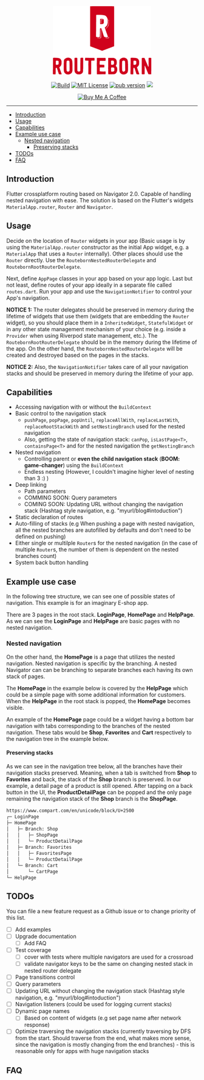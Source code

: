 <p align="center">  
  <img src="https://raw.githubusercontent.com/KristianBalaj/routeborn/main/resources/logo.png" height="180" alt="Routeborn logo"></img>
</p>

<p align="center">
  <a href="https://github.com/KristianBalaj/routeborn/actions/workflows/build.yml"><img src="https://github.com/KristianBalaj/routeborn/actions/workflows/build.yml/badge.svg" alt="Build"></a>
  <a href="https://img.shields.io/badge/License-MIT-green"><img src="https://img.shields.io/badge/License-MIT-green" alt="MIT License"></a>
  <a href="https://pub.dev/packages/routeborn"><img src="https://img.shields.io/pub/v/routeborn?color=blue" alt="pub version"></a>
  <a href="https://codecov.io/gh/KristianBalaj/routeborn"><img src="https://codecov.io/gh/KristianBalaj/routeborn/branch/main/graph/badge.svg?token=JG4ZV64V0I"/></a>
</p>


<p align="center">  
<a href="https://www.buymeacoffee.com/kristianbalaj" target="_blank"><img src="https://cdn.buymeacoffee.com/buttons/v2/default-yellow.png" alt="Buy Me A Coffee" height="30px" width= "108px"></a>  
</p>  

---

- [Introduction](#introduction)
- [Usage](#usage)
- [Capabilities](#capabilities)
- [Example use case](#example-use-case)
  - [Nested navigation](#nested-navigation)
    - [Preserving stacks](#preserving-stacks)
- [TODOs](#todos)
- [FAQ](#faq)

## Introduction
Flutter crossplatform routing based on Navigator 2.0. Capable of handling nested navigation with ease. 
The solution is based on the Flutter's widgets `MaterialApp.router`, `Router` and `Navigator`.

## Usage

Decide on the location of `Router` widgets in your app (Basic usage is by using the `MaterialApp.router` constructor as the initial App widget, e.g. a `MaterialApp` that uses a `Router` internally). 
Other places should use the `Router` directly.
Use the `RoutebornNestedRouterDelegate` and `RoutebornRootRouterDelegate`. 

Next, define `AppPage` classes in your app based on your app logic. 
Last but not least, define routes of your app ideally in a separate file called `routes.dart`. Run your app and use the `NavigationNotifier` to control your App's navigation.

**NOTICE 1:** The router delegates should be preserved in memory during the lifetime of widgets that use them (widgets that are embedding the `Router` widget), so you should place them in a `InheritedWidget`, `StatefulWidget` or in any other state management mechanism of your choice (e.g. inside a `Provider` when using Riverpod state management, etc.).
The `RoutebornRootRouterDelegate` should be in the memory during the lifetime of the app. On the other hand, the `RoutebornNestedRouterDelegate` will be created and destroyed based on the pages in the stacks.

**NOTICE 2:** Also, the `NavigationNotifier` takes care of all your navigation stacks and should be preserved in memory during the lifetime of your app.



## Capabilities

- Accessing navigation with or without the `BuildContext`
- Basic control to the navigation stack
  - `pushPage`, `popPage`, `popUntil`, `replaceAllWith`, `replaceLastWith`, `replaceRootStackWith` and `setNestingBranch` used for the nested navigation
  - Also, getting the state of navigation stack: `canPop`, `isLastPage<T>`, `containsPage<T>` and for the nested navigation the `getNestingBranch`
- Nested navigation
  - Controlling parent or __even the child navigation stack__ (__BOOM: game-changer__) using the `BuildContext`
  - Endless nesting (However, I couldn't imagine higher level of nesting than 3 :) )
- Deep linking
  - Path parameters
  - COMMING SOON: Query parameters
  - COMING SOON: Updating URL without changing the navigation stack (Hashtag style navigation, e.g. "myurl/blog#intoduction")
- Static declaration of routes
- Auto-filling of stacks (e.g When pushing a page with nested navigation, all the nested branches are autofilled by defaults and don't need to be defined on pushing)
- Either single or multilple `Router`s for the nested navigation (in the case of multiple `Router`s, the number of them is dependent on the nested branches count)
- System back button handling

## Example use case

In the following tree structure, we can see one of possible states of navigation.
This example is for an imaginary E-shop app.

There are 3 pages in the root stack. **LoginPage**, **HomePage** and **HelpPage**. As we can see the **LoginPage** and **HelpPage** are basic pages with no nested navigation.

### Nested navigation
On the other hand, the **HomePage** is a page that utilizes the nested navigation. 
Nested navigation is specific by the branching. 
A nested Navigator can can be branching to separate branches each having its own stack of pages.

The **HomePage** in the example below is covered by the **HelpPage** which could be a simple page with some additional information for customers. When the **HelpPage** in the root stack is popped, the **HomePage** becomes visible.

An example of the **HomePage** page could be a widget having a bottom bar navigation with tabs corresponding to the branches of the nested navigation. These tabs would be **Shop**, **Favorites** and **Cart** respectively to the navigation tree in the example below.

#### Preserving stacks

As we can see in the navigation tree below, all the branches have their navigation stacks preserved. Meaning, when a tab is switched from **Shop** to **Favorites** and back, the stack of the **Shop** branch is preserved. In our example, a detail page of a product is still opened. After tapping on a back button in the UI, the **ProductDetailPage** can be popped and the only page remaining the navigation stack of the **Shop** branch is the **ShopPage**.

```
https://www.compart.com/en/unicode/block/U+2500
┌─ LoginPage
├─ HomePage
│   ├─ Branch: Shop
│   │   ├─ ShopPage
│   │   └─ ProductDetailPage
│   ├─ Branch: Favorites
│   │   ├─ FavoritesPage
│   │   └─ ProductDetailPage
│   └─ Branch: Cart
│       └─ CartPage
└─ HelpPage
```



## TODOs

You can file a new feature request as a Github issue or to change priority of this list.

- [ ] Add examples
- [ ] Upgrade documentation
  - [ ] Add FAQ
- [ ] Test coverage
  - [ ] cover with tests where multiple navigators are used for a crossroad
  - [ ] validate navigator keys to be the same on changing nested stack in nested router delegate
- [ ] Page transitions control
- [ ] Query parameters
- [ ] Updating URL without changing the navigation stack (Hashtag style navigation, e.g. "myurl/blog#intoduction")
- [ ] Navigation listeners (could be used for logging current stacks)
- [ ] Dynamic page names
  - [ ] Based on content of widgets (e.g set page name after network response)
- [ ] Optimize traversing the navigation stacks (currently traversing by DFS from the start. Should traverse from the end, what makes more sense, since the navigation is mostly changing from the end branches) - this is reasonable only for apps with huge navigation stacks

## FAQ